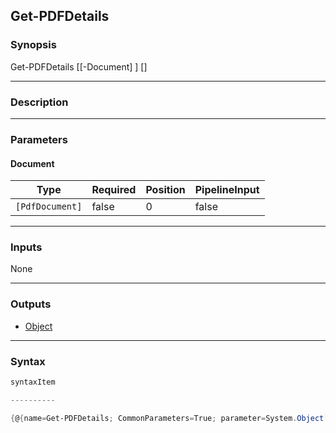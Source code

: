 Get-PDFDetails
--------------




### Synopsis

Get-PDFDetails [[-Document] <PdfDocument>] [<CommonParameters>]




---


### Description


---


### Parameters
#### **Document**




|Type           |Required|Position|PipelineInput|
|---------------|--------|--------|-------------|
|`[PdfDocument]`|false   |0       |false        |





---


### Inputs
None




---


### Outputs
* [Object](https://learn.microsoft.com/en-us/dotnet/api/System.Object)






---


### Syntax
```PowerShell
syntaxItem
```
```PowerShell
----------
```
```PowerShell
{@{name=Get-PDFDetails; CommonParameters=True; parameter=System.Object[]}}
```
